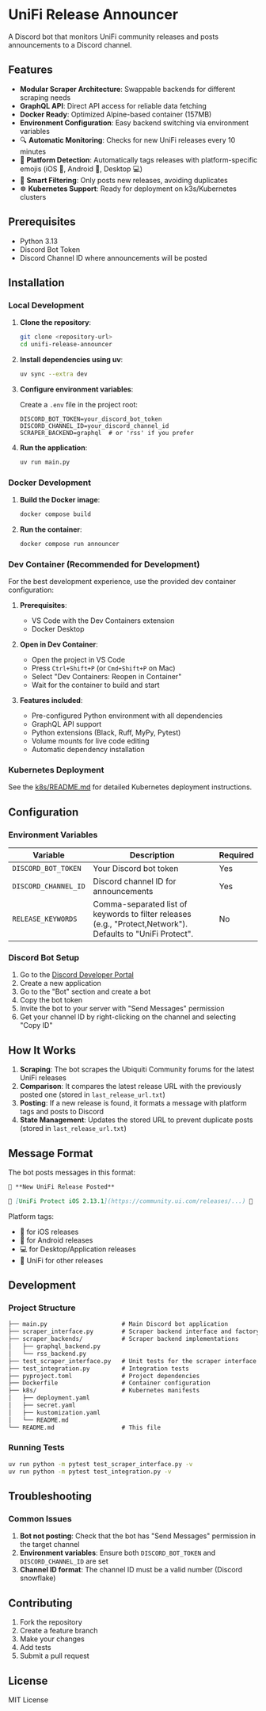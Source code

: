 # UniFi Release Announcer

A Discord bot that monitors UniFi community releases and posts announcements to a Discord channel.

## Features

- **Modular Scraper Architecture**: Swappable backends for different scraping needs
- **GraphQL API**: Direct API access for reliable data fetching
- **Docker Ready**: Optimized Alpine-based container (157MB)
- **Environment Configuration**: Easy backend switching via environment variables
- 🔍 **Automatic Monitoring**: Checks for new UniFi releases every 10 minutes
- 📱 **Platform Detection**: Automatically tags releases with platform-specific emojis (iOS 📱, Android 🤖, Desktop 💻)
- 🎯 **Smart Filtering**: Only posts new releases, avoiding duplicates
- ☸️ **Kubernetes Support**: Ready for deployment on k3s/Kubernetes clusters

## Prerequisites

- Python 3.13
- Discord Bot Token
- Discord Channel ID where announcements will be posted

## Installation

### Local Development

1. **Clone the repository**:

   ```bash
   git clone <repository-url>
   cd unifi-release-announcer
   ```

2. **Install dependencies using uv**:

   ```bash
   uv sync --extra dev
   ```

3. **Configure environment variables**:

   Create a `.env` file in the project root:

   ```env
   DISCORD_BOT_TOKEN=your_discord_bot_token
   DISCORD_CHANNEL_ID=your_discord_channel_id
   SCRAPER_BACKEND=graphql  # or 'rss' if you prefer
   ```

4. **Run the application**:

   ```bash
   uv run main.py
   ```

### Docker Development

1. **Build the Docker image**:

   ```bash
   docker compose build
   ```

2. **Run the container**:

   ```bash
   docker compose run announcer
   ```

### Dev Container (Recommended for Development)

For the best development experience, use the provided dev container configuration:

1. **Prerequisites**:
   - VS Code with the Dev Containers extension
   - Docker Desktop

2. **Open in Dev Container**:
   - Open the project in VS Code
   - Press `Ctrl+Shift+P` (or `Cmd+Shift+P` on Mac)
   - Select "Dev Containers: Reopen in Container"
   - Wait for the container to build and start

3. **Features included**:
   - Pre-configured Python environment with all dependencies
   - GraphQL API support
   - Python extensions (Black, Ruff, MyPy, Pytest)
   - Volume mounts for live code editing
   - Automatic dependency installation

### Kubernetes Deployment

See the [k8s/README.md](k8s/README.md) for detailed Kubernetes deployment instructions.

## Configuration

### Environment Variables

| Variable             | Description                                                                                                 | Required |
|----------------------|-------------------------------------------------------------------------------------------------------------|----------|
| `DISCORD_BOT_TOKEN`  | Your Discord bot token                                                                                      | Yes      |
| `DISCORD_CHANNEL_ID` | Discord channel ID for announcements                                                                        | Yes      |
| `RELEASE_KEYWORDS`   | Comma-separated list of keywords to filter releases (e.g., "Protect,Network"). Defaults to "UniFi Protect". | No       |

### Discord Bot Setup

1. Go to the [Discord Developer Portal](https://discord.com/developers/applications)
2. Create a new application
3. Go to the "Bot" section and create a bot
4. Copy the bot token
5. Invite the bot to your server with "Send Messages" permission
6. Get your channel ID by right-clicking on the channel and selecting "Copy ID"

## How It Works

1. **Scraping**: The bot scrapes the Ubiquiti Community forums for the latest UniFi releases
2. **Comparison**: It compares the latest release URL with the previously posted one (stored in `last_release_url.txt`)
3. **Posting**: If a new release is found, it formats a message with platform tags and posts to Discord
4. **State Management**: Updates the stored URL to prevent duplicate posts (stored in `last_release_url.txt`)

## Message Format

The bot posts messages in this format:

```markdown
🎉 **New UniFi Release Posted**

🔗 [UniFi Protect iOS 2.13.1](https://community.ui.com/releases/...) 📱
```

Platform tags:

- 📱 for iOS releases
- 🤖 for Android releases
- 💻 for Desktop/Application releases
- 🔧 UniFi for other releases

## Development

### Project Structure

```markdown
├── main.py                     # Main Discord bot application
├── scraper_interface.py        # Scraper backend interface and factory
├── scraper_backends/           # Scraper backend implementations
│   ├── graphql_backend.py
│   └── rss_backend.py
├── test_scraper_interface.py   # Unit tests for the scraper interface
├── test_integration.py         # Integration tests
├── pyproject.toml              # Project dependencies
├── Dockerfile                  # Container configuration
├── k8s/                        # Kubernetes manifests
│   ├── deployment.yaml
│   ├── secret.yaml
│   ├── kustomization.yaml
│   └── README.md
└── README.md                   # This file
```

### Running Tests

```bash
uv run python -m pytest test_scraper_interface.py -v
uv run python -m pytest test_integration.py -v
```

## Troubleshooting

### Common Issues

1. **Bot not posting**: Check that the bot has "Send Messages" permission in the target channel
2. **Environment variables**: Ensure both `DISCORD_BOT_TOKEN` and `DISCORD_CHANNEL_ID` are set
3. **Channel ID format**: The channel ID must be a valid number (Discord snowflake)

## Contributing

1. Fork the repository
2. Create a feature branch
3. Make your changes
4. Add tests
5. Submit a pull request

## License

MIT License
